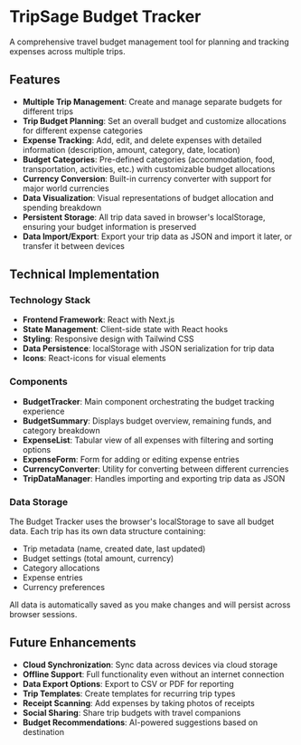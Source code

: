 # TripSage Budget Tracker

A comprehensive travel budget management tool for planning and tracking expenses across multiple trips.

## Features

- **Multiple Trip Management**: Create and manage separate budgets for different trips
- **Trip Budget Planning**: Set an overall budget and customize allocations for different expense categories
- **Expense Tracking**: Add, edit, and delete expenses with detailed information (description, amount, category, date, location)
- **Budget Categories**: Pre-defined categories (accommodation, food, transportation, activities, etc.) with customizable budget allocations
- **Currency Conversion**: Built-in currency converter with support for major world currencies
- **Data Visualization**: Visual representations of budget allocation and spending breakdown
- **Persistent Storage**: All trip data saved in browser's localStorage, ensuring your budget information is preserved
- **Data Import/Export**: Export your trip data as JSON and import it later, or transfer it between devices

## Technical Implementation

### Technology Stack
- **Frontend Framework**: React with Next.js
- **State Management**: Client-side state with React hooks
- **Styling**: Responsive design with Tailwind CSS
- **Data Persistence**: localStorage with JSON serialization for trip data
- **Icons**: React-icons for visual elements

### Components
- **BudgetTracker**: Main component orchestrating the budget tracking experience
- **BudgetSummary**: Displays budget overview, remaining funds, and category breakdown
- **ExpenseList**: Tabular view of all expenses with filtering and sorting options
- **ExpenseForm**: Form for adding or editing expense entries
- **CurrencyConverter**: Utility for converting between different currencies
- **TripDataManager**: Handles importing and exporting trip data as JSON

### Data Storage
The Budget Tracker uses the browser's localStorage to save all budget data. Each trip has its own data structure containing:
- Trip metadata (name, created date, last updated)
- Budget settings (total amount, currency)
- Category allocations
- Expense entries
- Currency preferences

All data is automatically saved as you make changes and will persist across browser sessions.

## Future Enhancements

- **Cloud Synchronization**: Sync data across devices via cloud storage
- **Offline Support**: Full functionality even without an internet connection
- **Data Export Options**: Export to CSV or PDF for reporting
- **Trip Templates**: Create templates for recurring trip types
- **Receipt Scanning**: Add expenses by taking photos of receipts
- **Social Sharing**: Share trip budgets with travel companions
- **Budget Recommendations**: AI-powered suggestions based on destination 